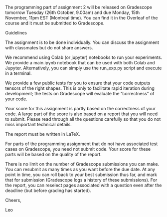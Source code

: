 The programming part of assignment 2 will be released on Gradescope tomorrow Tuesday (26th October, 9.00am) and due Monday, 15th November, 11pm EST (Montreal time). You can find it in the Overleaf of the course and it must be submitted to Gradescope.

Guidelines

The assignment is to be done individually. You can discuss the assignment with classmates but do not share answers.

We recommend using Colab (or jupyter) notebooks to run your experiments. We provide a main.ipynb notebook that can be used with both Colab and Jupyter. Alternatively, you can simply use the run_exp.py script and execute in a terminal.

We provide a few public tests for you to ensure that your code outputs tensors of the right shapes. This is only to facilitate rapid iteration during development; the tests on Gradescope will evaluate the “correctness” of your code.

Your score for this assignment is partly based on the correctness of your code. A large part of the score is also based on a report that you will need to submit. Please read through all the questions carefully so that you do not miss important technical details.

The report must be written in LaTeX.

For parts of the programming assignment that do not have associated test cases on Gradescope, you need not submit code. Your score for these parts will be based on the quality of the report.

There is no limit on the number of Gradescope submissions you can make. You can resubmit as many times as you want before the due date. At any point in time, you can roll back to your best submission thus far, and mark that for submission (Gradescope logs a history of these submissions). For the report, you can reselect pages associated with a question even after the deadline (but before grading has started).

Cheers,

Leo